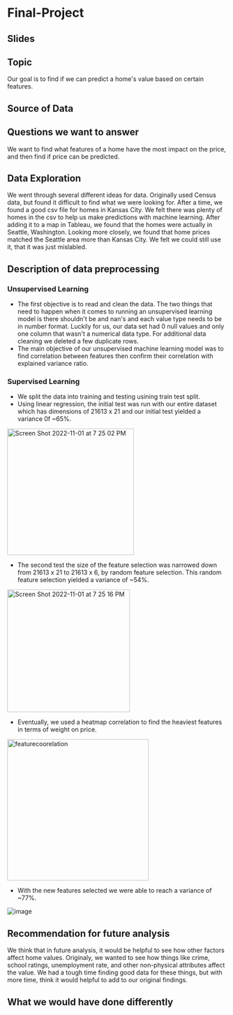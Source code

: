 # Final-Project

## Slides

## Topic
Our goal is to find if we can predict a home's value based on certain features.

## Source of Data

## Questions we want to answer
We want to find what features of a home have the most impact on the price, and then find if price can be predicted.

## Data Exploration
We went through several different ideas for data. Originally used Census data, but found it difficult to find what we were looking for. After a time, we found a good csv file for homes in Kansas City. We felt there was plenty of homes in the csv to help us make predictions with machine learning. After adding it to a map in Tableau, we found that the homes were actually in Seattle, Washington. Looking more closely, we found that home prices matched the Seattle area more than Kansas City. We felt we could still use it, that it was just mislabled.

## Description of data preprocessing

### Unsupervised Learning
- The first objective is to read and clean the data. The two things that need to happen when it comes to running an unsupervised learning model is there shouldn't be and nan's and each value type needs to be in number format. Luckily for us, our data set had 0 null values and only one column that wasn't a numerical data type. For additional data cleaning we deleted a few duplicate rows.
- The main objective of our unsupervised machine learning model was to find correlation between features then confirm their correlation with explained variance ratio.

### Supervised Learning
- We split the data into training and testing usining train test split.
- Using linear regression, the initial test was run with our entire dataset which has dimensions of 21613 x 21 and our initial test yielded a variance 0f ~65%.

<img width="290" alt="Screen Shot 2022-11-01 at 7 25 02 PM" src="https://user-images.githubusercontent.com/106006911/199366478-8a89fec0-6d79-4d30-b759-5d532c42e52e.png">


- The second test the size of the feature selection was narrowed down from 21613 x 21 to 21613 x 6, by random feature selection. This random feature selection yielded a variance of ~54%.

<img width="281" alt="Screen Shot 2022-11-01 at 7 25 16 PM" src="https://user-images.githubusercontent.com/106006911/199366581-d985dc24-7fb6-4ca1-a601-c2fac896ca48.png">


- Eventually, we used a heatmap correlation to find the heaviest features in terms of weight on price. 

<img width="324" alt="featurecoorelation" src="https://user-images.githubusercontent.com/106006911/199366225-a1e581ec-2439-4955-a6c5-8e4ee9d561db.png">


- With the new features selected we were able to reach a variance of ~77%.

![image](https://user-images.githubusercontent.com/106006911/199365939-a1381b82-55ef-4996-bdfe-fff1131abcfb.png)


## Recommendation for future analysis
We think that in future analysis, it would be helpful to see how other factors affect home values. Originaly, we wanted to see how things like crime, school ratings, unemployment rate, and other non-physical attributes affect the value. We had a tough time finding good data for these things, but with more time, think it would helpful to add to our original findings.

## What we would have done differently
